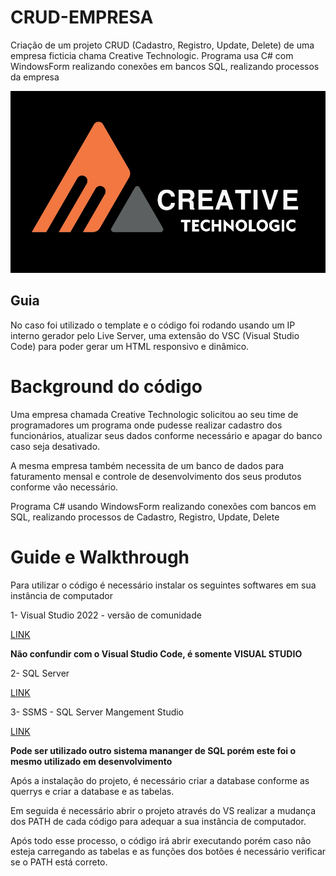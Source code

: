 # CRUD-EMPRESA
Criação de um projeto CRUD (Cadastro, Registro, Update, Delete) de uma empresa ficticia chama Creative Technologic. Programa  usa C# com WindowsForm realizando conexões em bancos SQL, realizando processos da empresa

![Logo da company](/CorelFiles/LogoMD.jpg)

## Guia 
No caso foi utilizado o template e o código foi rodando usando um IP interno gerador pelo Live Server, uma extensão do VSC (Visual Studio Code) para poder gerar um HTML responsivo e dinâmico. 


# Background do código 
Uma empresa chamada Creative Technologic solicitou ao seu time de programadores um programa onde pudesse realizar cadastro dos funcionários, atualizar seus dados conforme necessário e apagar do banco caso seja desativado. 

A mesma empresa também necessita de um banco de dados para faturamento mensal e controle de desenvolvimento dos seus produtos conforme vão necessário. 


Programa C# usando WindowsForm realizando conexões com bancos em SQL, realizando processos de Cadastro, Registro, Update, Delete

# Guide e Walkthrough

Para utilizar o código é necessário instalar os seguintes softwares em sua instância de computador

1- Visual Studio 2022 - versão de comunidade

[LINK](https://visualstudio.microsoft.com/pt-br/downloads/)

**Não confundir com o Visual Studio Code, é somente VISUAL STUDIO**

2- SQL Server 

[LINK](https://www.microsoft.com/pt-br/sql-server/sql-server-downloads)

3- SSMS - SQL Server Mangement Studio

[LINK](https://aka.ms/ssmsfullsetup)

**Pode ser utilizado outro sistema mananger de SQL porém este foi o mesmo utilizado em desenvolvimento**

Após a instalação do projeto, é necessário criar a database conforme as querrys e criar a database e as tabelas.

Em seguida é necessário abrir o projeto através do VS realizar a mudança dos PATH de cada código para adequar a sua instância de computador.

Após todo esse processo, o código irá abrir executando porém caso não esteja carregando as tabelas e as funções dos botões é necessário verificar se o PATH está correto. 

